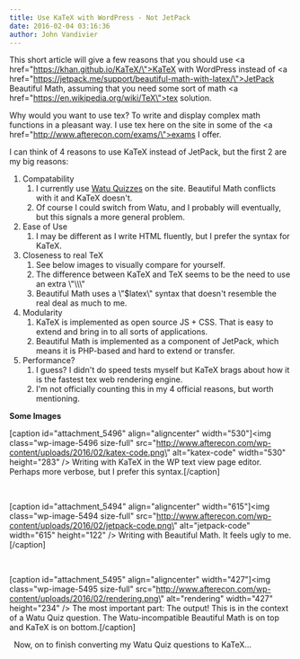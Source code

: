 ```yaml
---
title: Use KaTeX with WordPress - Not JetPack
date: 2016-02-04 03:16:36
author: John Vandivier
---
```




This short article will give a few reasons that you should use <a href=\"https://khan.github.io/KaTeX/\">KaTeX</a> with WordPress instead of <a href=\"https://jetpack.me/support/beautiful-math-with-latex/\">JetPack Beautiful Math</a>, assuming that you need some sort of math <a href=\"https://en.wikipedia.org/wiki/TeX\">tex</a> solution.

Why would you want to use tex? To write and display complex math functions in a pleasant way. I use tex here on the site in some of the <a href=\"http://www.afterecon.com/exams/\">exams</a> I offer.

I can think of 4 reasons to use KaTeX instead of JetPack, but the first 2 are my big reasons:
<ol>
	<li>Compatability
<ol>
	<li>I currently use <a href=\"https://wordpress.org/plugins/watu/\">Watu Quizzes</a> on the site. Beautiful Math conflicts with it and KaTeX doesn't.</li>
	<li>Of course I could switch from Watu, and I probably will eventually, but this signals a more general problem.</li>
</ol>
</li>
	<li>Ease of Use
<ol>
	<li>I may be different as I write HTML fluently, but I prefer the syntax for KaTeX.</li>
</ol>
</li>
	<li>Closeness to real TeX
<ol>
	<li>See below images to visually compare for yourself.</li>
	<li>The difference between KaTeX and TeX seems to be the need to use an extra \"\\\"</li>
	<li>Beautiful Math uses a \"$latex\" syntax that doesn't resemble the real deal as much to me.</li>
</ol>
</li>
	<li>Modularity
<ol>
	<li>KaTeX is implemented as open source JS + CSS. That is easy to extend and bring in to all sorts of applications.</li>
	<li>Beautiful Math is implemented as a component of JetPack, which means it is PHP-based and hard to extend or transfer.</li>
</ol>
</li>
	<li>Performance?
<ol>
	<li>I guess? I didn't do speed tests myself but KaTeX brags about how it is the fastest tex web rendering engine.</li>
	<li>I'm not officially counting this in my 4 official reasons, but worth mentioning.</li>
</ol>
</li>
</ol>
<p style=\"text-align: center;\"><strong>Some Images</strong></p>


[caption id=\"attachment_5496\" align=\"aligncenter\" width=\"530\"]<img class=\"wp-image-5496 size-full\" src=\"http://www.afterecon.com/wp-content/uploads/2016/02/katex-code.png\" alt=\"katex-code\" width=\"530\" height=\"283\" /> Writing with KaTeX in the WP text view page editor. Perhaps more verbose, but I prefer this syntax.[/caption]

&nbsp;

[caption id=\"attachment_5494\" align=\"aligncenter\" width=\"615\"]<img class=\"wp-image-5494 size-full\" src=\"http://www.afterecon.com/wp-content/uploads/2016/02/jetpack-code.png\" alt=\"jetpack-code\" width=\"615\" height=\"122\" /> Writing with Beautiful Math. It feels ugly to me.[/caption]

&nbsp;

[caption id=\"attachment_5495\" align=\"aligncenter\" width=\"427\"]<img class=\"wp-image-5495 size-full\" src=\"http://www.afterecon.com/wp-content/uploads/2016/02/rendering.png\" alt=\"rendering\" width=\"427\" height=\"234\" /> The most important part: The output! This is in the context of a Watu Quiz question. The Watu-incompatible Beautiful Math is on top and KaTeX is on bottom.[/caption]
<p style=\"text-align: left;\">  Now, on to finish converting my Watu Quiz questions to KaTeX...</p>